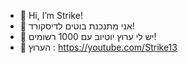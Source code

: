 - 👋 Hi, I’m Strike!
- 👀 אני מתנכנת בוטים לדיסקורד!
- 🌱 יש לי ערוץ יוטיוב עם 1000 רשומים!
- 💞️ הערוץ : https://youtube.com/Strike13
<!---
Strike24/Strike24 is a ✨ special ✨ repository because its `README.md` (this file) appears on your GitHub profile.
You can click the Preview link to take a look at your changes.
--->

